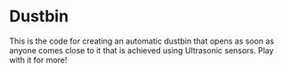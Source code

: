 # Dustbin
This is the code for creating an automatic dustbin that opens as soon as anyone comes close to it that is achieved using Ultrasonic sensors. Play with it for more!
